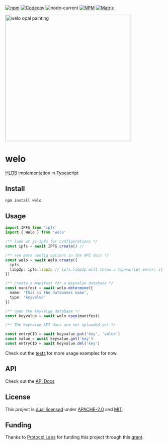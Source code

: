 [![npm](https://img.shields.io/npm/v/welo?style=flat-square)](https://www.npmjs.com/package/welo)
[![Codecov](https://img.shields.io/codecov/c/github/hldb/welo?style=flat-square)](https://app.codecov.io/gh/hldb/welo)
![node-current](https://img.shields.io/node/v/welo?style=flat-square)
[![NPM](https://img.shields.io/npm/l/welo?style=flat-square)](./LICENSE)
[![Matrix](https://img.shields.io/badge/chat-%23hldb%3Amatrix.org-blue?style=flat-square)](https://matrix.to/#/#hldb:matrix.org)

<img src="https://user-images.githubusercontent.com/36933094/215352217-b9c5aca3-bfdc-46e4-9b42-504e7992fef8.png" alt="welo opal painting" width="400"/>

# welo


[HLDB](https://github.com/hldb) implementation in Typescript

## Install

```bash
npm install welo
```

## Usage

```typescript
import IPFS from 'ipfs'
import { Welo } from 'welo'

/** look at js-ipfs for configurations */
const ipfs = await IPFS.create() // 

/** see more config options in the API docs */
const welo = await Welo.create({
  ipfs,
  libp2p: ipfs.libp2p // ipfs.libp2p will throw a typescript error; it's a hack for now
})

/** create a manifest for a keyvalue database */
const manifest = await welo.determine({
  name: 'this is the databases name',
  type: 'keyvalue'
})

/** open the keyvalue database */
const keyvalue = await welo.open(manifest)

/** The keyvalue API docs are not uploaded yet */

const entryCID = await keyvalue.put('key', 'value')
const value = await keyvalue.get('key')
const entryCID = await keyvalue.del('key')
```

Check out the [tests](./test) for more usage examples for now.

## API

Check out the [API Docs](./API/index.md)

## License

This project is [dual licensed](./LICENSE) under [APACHE-2.0](./LICENSE-APACHE) and [MIT](./LICENSE-MIT).

## Funding

Thanks to [Protocol Labs](https://protocol.io) for funding this project through this [grant](https://github.com/tabcat/rough-opal).
